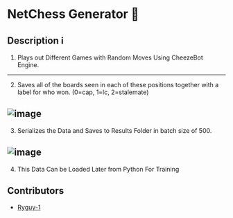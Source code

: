 # NetChess Generator 📜

## Description ℹ
1. Plays out Different Games with Random Moves Using CheezeBot Engine.
---------------------------------------------------------------------------------------
2. Saves all of the boards seen in each of these positions together with a label for who won. (0=cap, 1=lc, 2=stalemate)

![image](https://user-images.githubusercontent.com/20056414/127567823-7ce46299-7374-48d7-bcbb-94c0bf896867.png)
---------------------------------------------------------------------------------------
3. Serializes the Data and Saves to Results Folder in batch size of 500.

![image](https://user-images.githubusercontent.com/20056414/127567750-8f34ec69-4242-4370-8dc5-69bd3a58f766.png)
---------------------------------------------------------------------------------------
4. This Data Can be Loaded Later from Python For Training

## Contributors
- [Ryguy-1](https://github.com/Ryguy-1)
